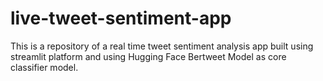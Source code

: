 # live-tweet-sentiment-app
This is a repository of a real time tweet sentiment analysis app built using streamlit platform and using Hugging Face Bertweet Model as core classifier model.
